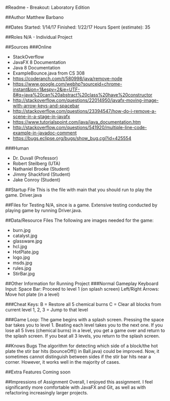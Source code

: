 #Readme - Breakout: Laboratory Edition

##Author
Matthew Barbano

##Dates
Started: 1/14/17
Finished: 1/22/17
Hours Spent (estimate): 35

##Roles
N/A - Individual Project

##Sources
###Online
- StackOverflow
- JavaFX 8 Documentation
- Java 8 Documentation
- ExampleBounce.java from CS 308
- https://coderanch.com/t/580998/java/remove-node
- https://www.google.com/webhp?sourceid=chrome-instant&ion=1&espv=2&ie=UTF-8#q=java%20can%20abstract%20class%20have%20constructor
- http://stackoverflow.com/questions/22014950/javafx-moving-image-with-arrow-keys-and-spacebar
- http://stackoverflow.com/questions/23394547/how-do-i-remove-a-scene-in-a-stage-in-javafx
- https://www.tutorialspoint.com/java/java_documentation.htm
- http://stackoverflow.com/questions/541920/multiple-line-code-example-in-javadoc-comment
- https://bugs.eclipse.org/bugs/show_bug.cgi?id=425554

###Human
- Dr. Duvall (Professor)
- Robert Steilberg (UTA)
- Nathaniel Brooke (Student)
- Jimmy Shackford (Student)
- Jake Conroy (Student)

##Startup File
This is the file with main that you should run to play the game.
Driver.java

##Files for Testing
N/A, since is a game. Extensive testing conducted by playing game
by running Driver.java.

##Data/Resource Files
The following are images needed for the game:
- burn.jpg
- catalyst.jpg
- glassware.jpg
- hcl.jpg
- HotPlate.jpg
- logo.jpg
- msds.jpg
- rules.jpg
- StirBar.jpg

##Other Information for Running Project
###Normal Gameplay Keyboard Input:
Space Bar: Proceed to level 1 (on splash screen)
Left/Right Arrows: Move hot plate (in a level)

###Cheat Keys:
B = Restore all 5 chemical burns
C = Clear all blocks from current level
1, 2, 3 = Jump to that level

###Game Loop:
The game begins with a splash screen. Pressing the space bar takes you to
level 1. Beating each level takes you to the next one. If you lose all 5 lives
(chemical burns) in a level, you get a game over and return to the splash
screen. If you beat all 3 levels, you return to the splash screen.

##Knows Bugs
The algorithm for detecting which side of a block/the hot plate the stir bar
hits (bounceOff() in Ball.java) could be improved. Now, it sometimes cannot 
distinguish between sides if the stir bar hits near a corner. However, it works
well in the majority of cases.

##Extra Features
Coming soon

##Impressions of Assignment
Overall, I enjoyed this assignment. I feel significantly more comfortable with
JavaFX and Git, as well as with refactoring increasingly larger projects.